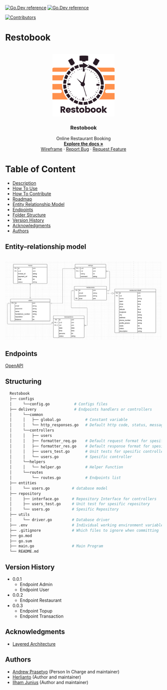 [![Go.Dev reference](https://img.shields.io/badge/echo-reference-blue?logo=go&logoColor=blue)](https://github.com/labstack/echo)
[![Go.Dev reference](https://img.shields.io/badge/gorm-reference-blue?logo=go&logoColor=blue)](https://pkg.go.dev/gorm.io/gorm?tab=doc)

[![Contributors](https://img.shields.io/github/contributors/herlianto-github/Restobook.svg?style=for-the-badge)](https://github.com/herlianto-github/Restobook/graphs/contributors)

# Restobook

<!-- Description -->
<br/>
<div align="center">
  <a href="https://github.com/herlianto-github/Restobook/IMAGES/Restobook.png">
    <img src="IMAGES/Restobook.png" alt="Logo" width="200" height="200">
  </a>
</div>
<div>
  <h3 align="center">Restobook</h3>
  <p align="center">
    Online Restaurant Booking
    <br/>
    <a href="https://github.com/herlianto-github/Restobook"><strong>Explore the docs »</strong></a>
    <br/>
    <!-- <br /> -->
    <a href="https://whimsical.com/online-order-QJZTHKQp4jGWeVMxMsmLiX">Wireframe</a>
    ·
    <a href="https://github.com/herlianto-github/Restobook/issues">Report Bug</a>
    ·
    <a href="https://github.com/herlianto-github/Restobook/issues">Request Feature</a>
  </p>
</div>

# Table of Content

- [Description](#restobook)
- [How To Use](HOW_TO_USE.md)
- [How To Contribute](CONRTIBUTING.md)
- [Roadmap](ROADMAP.md)
- [Entity Relationship Model](#entity–relationship-model)
- [Endpoints](#endpoints)
- [Folder Structure](#structuring)
- [Version History](#version-history)
- [Acknowledgments](#acknowledgments)
- [Authors](#authors)

## Entity–relationship model
  <!-- Entity–relationship model -->
  <br/>
  <div align="center">
    <a href="https://github.com/herlianto-github/Restobook/blob/main/ERD/erd_Resto.PNG?raw=true">
      <img src="ERD/erd_Resto.PNG" alt="Logo">
    </a>
  </div>
  
## Endpoints
[OpenAPI](https://app.swaggerhub.com/apis-docs/Axelworld3/RestoBook/1.0.0)

## Structuring

  ```sh
    Restobook
    ├── configs                
    │     └──config.go           # Configs files
    ├── delivery                 # Endpoints handlers or controllers
    │     └──common
    │     │   ├── global.go           # Constant variable
    │     │   └── http_responses.go   # Default http code, status, message
    │     └──controllers
    │     │   ├── users
    │     │   ├── formatter_req.go    # Default request format for spesific controllers
    │     │   ├── formatter_res.go    # Default response format for spesific controllers
    │     │   ├── users_test.go       # Unit tests for spesific controllers
    │     │   └── users.go            # Spesific controller
    │     └──helpers
    │     │   └── helper.go           # Helper Function
    │     └──routes  
    │         └── routes.go           # Endpoints list
    ├── entities                
    │     └── users.go          # database model
    ├── repository              
    │     ├── interface.go      # Repository Interface for controllers
    │     ├── users_test.go     # Unit test for spesific repository
    │     └── users.go          # Spesific Repository
    ├── utils                 
    │     └── driver.go         # Database driver
    ├── .env                    # Individual working environment variables
    ├── .gitignore              # Which files to ignore when committing
    ├── go.mod                  
    ├── go.sum                  
    ├── main.go                 # Main Program
    └── README.md    
  ```

## Version History

- 0.0.1
  - Endpoint Admin
  - Endpoint User
- 0.0.2
  - Endpoint Restaurant
- 0.0.3
  - Endpoint Topup
  - Endpoint Transaction

## Acknowledgments

- [Layered Architecture](https://www.oreilly.com/library/view/software-architecture-patterns/9781491971437/ch01.html)

## Authors

- [Andrew Prasetyo](https://github.com/andrewptjio) (Person In Charge and maintainer)
- [Herlianto](https://github.com/herlianto-github) (Author and maintainer)
- [Ilham Junius](https://github.com/ilhamjunius) (Author and maintainer)
